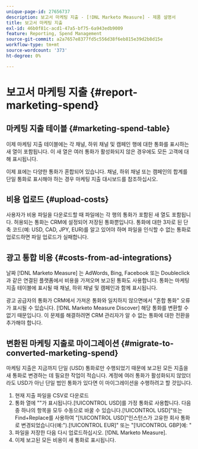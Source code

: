```yaml
---
unique-page-id: 27656737
description: 보고서 마케팅 지출 - [!DNL Marketo Measure] - 제품 설명서
title: 보고서 마케팅 지출
exl-id: 46b0f81c-acd1-47a5-bf75-6a943edb9009
feature: Reporting, Spend Management
source-git-commit: a2a7657e8377fd5c556d38f6eb815e39d2b8d15e
workflow-type: tm+mt
source-wordcount: '373'
ht-degree: 0%

---
```


# 보고서 마케팅 지출 {#report-marketing-spend}

## 마케팅 지출 테이블 {#marketing-spend-table}

이제 마케팅 지출 테이블에는 각 채널, 하위 채널 및 캠페인 행에 대한 통화를 표시하는 새 열이 포함됩니다. 이 새 열은 여러 통화가 활성화되지 않은 경우에도 모든 고객에 대해 표시됩니다.

이제 표에는 다양한 통화가 혼합되어 있습니다. 채널, 하위 채널 또는 캠페인의 합계를 단일 통화로 표시해야 하는 경우 마케팅 지출 대시보드를 참조하십시오.

## 비용 업로드 {#upload-costs}

사용자가 비용 파일을 다운로드할 때 파일에는 각 행의 통화가 포함된 새 열도 포함됩니다. 허용되는 통화는 CRM에 설정되어 저장된 통화뿐입니다. 통화에 대한 3자로 된 단축 코드(예: USD, CAD, JPY, EUR)를 알고 있어야 하며 파일을 인식할 수 없는 통화로 업로드하면 파일 업로드가 실패합니다.

## 광고 통합 비용 {#costs-from-ad-integrations}

날짜 [!DNL Marketo Measure] 는 AdWords, Bing, Facebook 또는 Doubleclick과 같은 연결된 플랫폼에서 비용을 가져오며 보고된 통화도 사용합니다. 통화는 마케팅 지출 테이블에 표시될 때 채널, 하위 채널 및 캠페인과 함께 표시됩니다.

광고 공급자의 통화가 CRM에서 가져온 통화와 일치하지 않으면에서 &quot;혼합 통화&quot; 오류가 표시될 수 있습니다. [!DNL Marketo Measure Discover] 해당 통화를 변환할 수 없기 때문입니다. 이 문제를 해결하려면 CRM 관리자가 알 수 없는 통화에 대한 전환을 추가해야 합니다.

## 변환된 마케팅 지출로 마이그레이션 {#migrate-to-converted-marketing-spend}

마케팅 지출은 지금까지 단일 (USD) 통화로만 수행되었기 때문에 보고된 모든 지출을 새 통화로 변경하는 데 필요한 작업이 적습니다. 계정에 여러 통화가 활성화되지 않았더라도 USD가 아닌 단일 법인 통화가 있다면 이 마이그레이션을 수행하려고 할 것입니다.

1. 현재 지출 파일을 CSV로 다운로드
1. 통화 열에 &quot;&quot;가 표시됩니다.[!UICONTROL USD]를 가정 통화로 사용합니다. 다음 중 하나의 항목을 모두 수동으로 바꿀 수 있습니다.[!UICONTROL USD]&quot;또는 Find+Replace를 사용하여 &quot;[!UICONTROL USD]&quot;인스턴스가 고유한 회사 통화로 변경되었습니다(예:&quot;).[!UICONTROL EUR]&quot; 또는 &quot;[!UICONTROL GBP]예: &quot;
1. 파일을 저장한 다음 다시 업로드하십시오. [!DNL Marketo Measure].
1. 이제 보고된 모든 비용이 새 통화로 표시됩니다.
